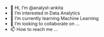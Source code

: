 - 👋 Hi, I’m @analyst-ankita
- 👀 I’m interested in Data Analytics
- 🌱 I’m currently learning Machine Learning
- 💞️ I’m looking to collaborate on ...
- 📫 How to reach me ...

<!---
analyst-ankita/analyst-ankita is a ✨ special ✨ repository because its `README.md` (this file) appears on your GitHub profile.
You can click the Preview link to take a look at your changes.
--->
